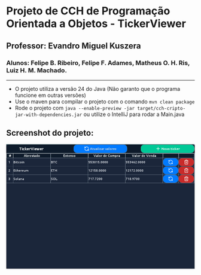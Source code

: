 # Projeto de CCH de Programação Orientada a Objetos - TickerViewer

## Professor: Evandro Miguel Kuszera

### Alunos: Felipe B. Ribeiro, Felipe F. Adames, Matheus O. H. Ris, Luiz H. M. Machado.

---

- O projeto utiliza a versão 24 do Java (Não garanto que o programa funcione em outras versões)
- Use o maven para compilar o projeto com o comando ```mvn clean package```
- Rode o projeto com ```java --enable-preview -jar target/cch-cripto-jar-with-dependencies.jar``` ou utilize o IntelliJ para rodar a Main.java

## Screenshot do projeto:

![Screeshot](screenshot/tickerview.jpeg)
